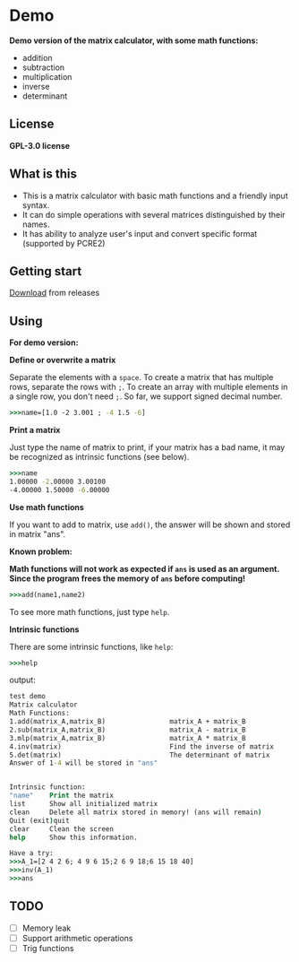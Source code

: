 # Demo

**Demo version of the matrix calculator, with some math functions:**

* addition
* subtraction
* multiplication 
* inverse
* determinant

## License

**GPL-3.0 license**

## What is this

* This is a matrix calculator with basic math functions and a friendly input syntax.
* It can do simple operations with several matrices distinguished by their names.
* It has ability to analyze user's input and convert specific format (supported by PCRE2)


## Getting start

[Download](https://github.com/bajzc/A_tiny_matrix_calculator/releases) from releases

## Using

**For demo version:**

**Define or overwrite a matrix**

Separate the elements with a `space`.
To create a matrix that has multiple rows, separate the rows with `;`.
To create an array with multiple elements in a single row, you don't need `;`.
So far, we support signed decimal number.
```cmd
>>>name=[1.0 -2 3.001 ; -4 1.5 -6]
```

**Print a matrix**

Just type the name of matrix to print, if your matrix has a bad name, it may be recognized as intrinsic functions (see below).
```cmd
>>>name
1.00000 -2.00000 3.00100
-4.00000 1.50000 -6.00000
```

**Use math functions**

If you want to add to matrix, use `add()`, the answer will be shown and stored in matrix "ans".

**Known problem:**

**Math functions will not work as expected if `ans` is used as an argument. Since the program frees the memory of `ans` before computing!**

```cmd
>>>add(name1,name2)
```
To see more math functions, just type `help`.

**Intrinsic functions**

There are some intrinsic functions, like `help`:

```cmd
>>>help
```
output:
```cmd
test demo
Matrix calculator
Math Functions:
1.add(matrix_A,matrix_B)                matrix_A + matrix_B
2.sub(matrix_A,matrix_B)                matrix_A - matrix_B
3.mlp(matrix_A,matrix_B)                matrix_A * matrix_B
4.inv(matrix)                           Find the inverse of matrix
5.det(matrix)                           The determinant of matrix
Answer of 1-4 will be stored in "ans"


Intrinsic function:
"name"    Print the matrix
list      Show all initialized matrix
clean     Delete all matrix stored in memory! (ans will remain)
Quit (exit)quit
clear     Clean the screen
help      Show this information.

Have a try:
>>>A_1=[2 4 2 6; 4 9 6 15;2 6 9 18;6 15 18 40]
>>>inv(A_1)
>>>ans
```

## TODO

- [ ] Memory leak
- [ ] Support arithmetic operations
- [ ] Trig functions